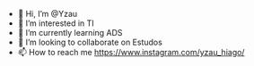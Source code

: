 - 👋 Hi, I’m @Yzau
- 👀 I’m interested in TI
- 🌱 I’m currently learning ADS
- 💞️ I’m looking to collaborate on Estudos
- 📫 How to reach me https://www.instagram.com/yzau_hiago/


<!---
Yzau/Yzau is a ✨ special ✨ repository because its `README.md` (this file) appears on your GitHub profile.
You can click the Preview link to take a look at your changes.
--->
